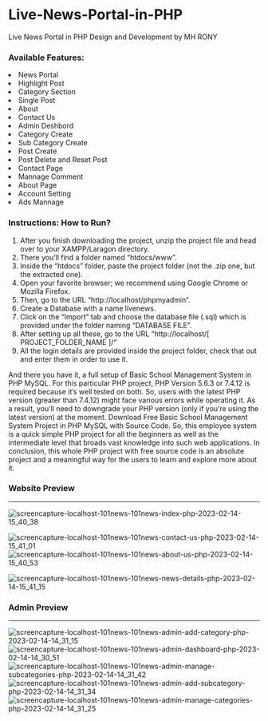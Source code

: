 # Live-News-Portal-in-PHP

Live News Portal in PHP Design and Development by MH RONY

### Available Features:

<li> News Portal
<li> Highlight Post
<li> Category Section
<li> Single Post
<li> About
<li> Contact Us
<li> Admin Deshbord
<li> Category Create
<li> Sub Category Create
<li> Post Create
<li> Post Delete and Reset Post
<li> Contact Page
<li> Mannage Comment
<li> About Page
<li> Account Setting
<li> Ads Mannage

### Instructions: How to Run?

1.  After you finish downloading the project, unzip the project file and head over to your XAMPP/Laragon directory. <br/>
2.  There you’ll find a folder named “htdocs/www”. <br/>
3.  Inside the “htdocs” folder, paste the project folder (not the .zip one, but the extracted one). <br/>
4.  Open your favorite browser; we recommend using Google Chrome or Mozilla Firefox. <br/>
5.  Then, go to the URL “http://localhost/phpmyadmin“. <br/>
6.  Create a Database with a name livenews. <br/>
7.  Click on the “Import” tab and choose the database file (.sql) which is provided under the folder naming “DATABASE FILE”. <br/>
8.  After setting up all these, go to the URL “http://localhost/[ PROJECT_FOLDER_NAME ]/“ <br/>
9.  All the login details are provided inside the project folder, check that out and enter them in order to use it. <br/>

And there you have it, a full setup of Basic School Management System in PHP MySQL. For this particular PHP project, PHP Version 5.6.3 or 7.4.12 is required because it’s well tested on both. So, users with the latest PHP version (greater than 7.4.12) might face various errors while operating it. As a result, you’ll need to downgrade your PHP version (only if you’re using the latest version) at the moment. Download Free Basic School Management System Project in PHP MySQL with Source Code. So, this employee system is a quick simple PHP project for all the beginners as well as the intermediate level that broads vast knowledge into such web applications. In conclusion, this whole PHP project with free source code is an absolute project and a meaningful way for the users to learn and explore more about it.

### Website Preview

---

![screencapture-localhost-101news-101news-index-php-2023-02-14-15_40_38](https://user-images.githubusercontent.com/78216965/218697806-24826e2a-fc3f-4e4e-8592-9ac0175445f7.png)

![screencapture-localhost-101news-101news-contact-us-php-2023-02-14-15_41_01](https://user-images.githubusercontent.com/78216965/218697791-1580c6d4-28ca-438f-a542-ce43a6688f49.png) ![screencapture-localhost-101news-101news-about-us-php-2023-02-14-15_40_53](https://user-images.githubusercontent.com/78216965/218697802-c31a4f6b-3f6a-4bbe-999f-d4f48fc79ac5.png)

![screencapture-localhost-101news-101news-news-details-php-2023-02-14-15_41_15](https://user-images.githubusercontent.com/78216965/218697859-7cdf4df2-a966-4533-afbc-7fb8c4b500c7.png)

### Admin Preview

---

![screencapture-localhost-101news-101news-admin-add-category-php-2023-02-14-14_31_15](https://user-images.githubusercontent.com/78216965/218698036-1c714cfa-e06b-4519-b1a8-2ef440408add.png) ![screencapture-localhost-101news-101news-admin-dashboard-php-2023-02-14-14_30_51](https://user-images.githubusercontent.com/78216965/218698047-82a3a53a-1657-4659-8697-b8b8212c5bf3.png) ![screencapture-localhost-101news-101news-admin-manage-subcategories-php-2023-02-14-14_31_42](https://user-images.githubusercontent.com/78216965/218698055-2bc691aa-bde1-4843-9094-11f7183b5f75.png) ![screencapture-localhost-101news-101news-admin-add-subcategory-php-2023-02-14-14_31_34](https://user-images.githubusercontent.com/78216965/218698064-364468ae-8f8f-44d2-adad-c384a9a7ccae.png) ![screencapture-localhost-101news-101news-admin-manage-categories-php-2023-02-14-14_31_25](https://user-images.githubusercontent.com/78216965/218698070-819f23f2-c80a-427a-8c36-0345282ad3dd.png)
